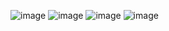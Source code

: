 ![image](https://github.com/user-attachments/assets/d28d7e7c-36b1-40c9-b496-fd133e6d93ba)
![image](https://github.com/user-attachments/assets/29cca540-d4bb-4c20-ab25-7682f3677c0c)
![image](https://github.com/user-attachments/assets/2ca9b3f6-d107-4e9d-ac73-cf2c3df4d433)
![image](https://github.com/user-attachments/assets/b9fa53b9-8076-414f-aaff-b6a1a509493e)
